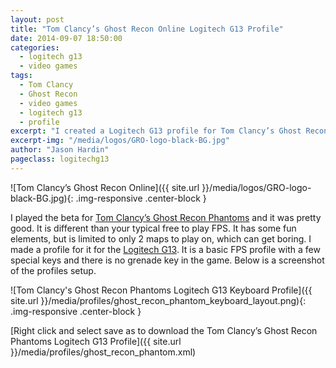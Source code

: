 ```yaml
---
layout: post
title: "Tom Clancy’s Ghost Recon Online Logitech G13 Profile"
date: 2014-09-07 18:50:00
categories:
  - logitech g13
  - video games
tags:
  - Tom Clancy
  - Ghost Recon
  - video games
  - logitech g13
  - profile
excerpt: "I created a Logitech G13 profile for Tom Clancy’s Ghost Recon Online"
excerpt-img: "/media/logos/GRO-logo-black-BG.jpg"
author: "Jason Hardin"
pageclass: logitechg13
---
```

![Tom Clancy’s Ghost Recon Online]({{ site.url }}/media/logos/GRO-logo-black-BG.jpg){: .img-responsive .center-block }

I played the beta for [Tom Clancy’s Ghost Recon Phantoms](http://ghost-recon.ubi.com/ghost-recon-phantoms/en-us/home/) and it was pretty good. It is different than your typical free to play FPS. It has some fun elements, but is limited to only 2 maps to play on, which can get boring. I made a profile for it for the [Logitech G13](http://gaming.logitech.com/en-us/product/g13-advanced-gameboard). It is a basic FPS profile with a few special keys and there is no grenade key in the game. Below is a screenshot of the profiles setup.

![Tom Clancy's Ghost Recon Phantoms Logitech G13 Keyboard Profile]({{ site.url }}/media/profiles/ghost_recon_phantom_keyboard_layout.png){: .img-responsive .center-block }

[Right click and select save as to download the Tom Clancy’s Ghost Recon Phantoms Logitech G13 Profile]({{ site.url }}/media/profiles/ghost_recon_phantom.xml)